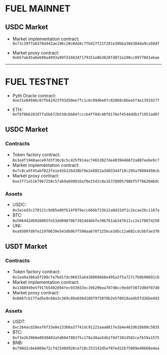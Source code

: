 # FUEL MAINNET

## USDC Market

* Market implementation contract: `0x73c39f7a8378d442ae196c20c0dd4c7fb427f21f281e30bba304384da9ca50df`

* Market proxy contract: `0x657ab45a6eb98a4893a99fd104347179151e8b3828fd8f2a108cc09770d1ebae`

---

# FUEL TESTNET
* Pyth Oracle contract: `0xe31e04946c67fb41923f93d50ee7fc1c6c99d6e07c02860c6bea5f4a13919277`

* ETH: `0xf8f8b6283d7fa5b672b530cbb84fcccb4ff8dc40f8176ef4544ddb1f1952ad07`

## USDC Market

### Contracts

* Token factory contract: `0x3e4f1948aece07d3f30c8c5c425f914ac74653827de48394466f2a887eebe9c7`
* Market implementation contract: `0x7c0ca9f45abf023fe1e45b326d38bf9e2e8852a3d03344f18c295a78804458cb`
* Market proxy contract: `0xe3771e5167967258c57ab9a699016af0e15d3c0a16378005798bf5f7862046dc`

### Assets

* USDC: `0x3aced3c270121c9d85e00fb14f079ecc666b733b12a0d15df1c2ecae26c1167a`
* BTC: `0x506442d6926065fe53dd09870b7392dd46bfe39b761ab347b11cc2e1f8874250`
* UNI: `0xa95097d8fe21970639e543db9b7f590aa678f325bce3dbc12a682cdcbbfae378`

## USDT Market

### Contracts

* Token factory contract: `0x1ea9a306a5f280cfe7bd1fdc96815a6438069668e495a2f5a727c7b9b90691cb`
* Market implementation contract: `0x1388949e5f917b5402894fec933033ec19b29bea707d0cc9eddf3072d0df8740`
* Market proxy contract: `0x0867cb17fad5e9c88a3c369c89a036d1897975870b2e5f0918aa4b5fd36be493`

### Assets

* USDT: `0xc264acd28eaf6f33e0e13360a37741dc91221aaa8817e1b4e462d61bb08c5835`
* BTC: `0xf3e2b3960e0930402a5d6047883f5c178a30aa5db2f0d7302d582cefb59a1575`
* BNB: `0x790d2c0eb869e72cf42540d928ce728c253142d5ef07ed22b75009e40660e4ea`
